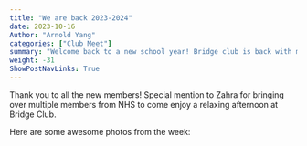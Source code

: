 ```yaml
---
title: "We are back 2023-2024"
date: 2023-10-16
Author: "Arnold Yang"
categories: ["Club Meet"]
summary: "Welcome back to a new school year! Bridge club is back with many new members and the possibility of getting a new Bridge instructor..."
weight: -31
ShowPostNavLinks: True
---
```


Thank you to all the new members! Special mention to Zahra for bringing over multiple members from NHS to come enjoy a relaxing afternoon at Bridge Club.

Here are some awesome photos from the week:
